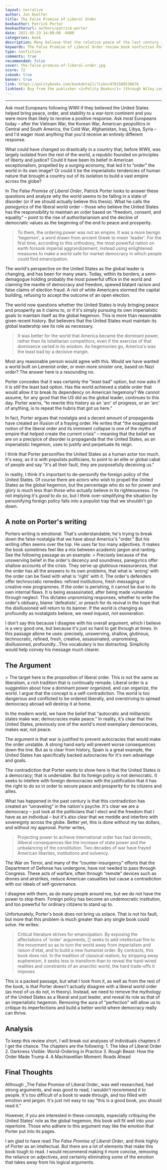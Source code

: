 ```yaml
---
layout: narrative
author: Jon Duelfer
title: The False Promise of Liberal Order
bookauthor: Patrick Porter
bookauthorurl: authors/patrick-porter
date: 2021-05-23 14:00:00 -0400
categories: book
description: Many believe that the relative peace of the last century is coming to an end. The rise of authoritarians across the globe indicates that the a liberal, democratic order may fail. Porter argues that the order was never really liberal; it was based on the imperialistic dominance of the United States and the compliance of its allies. This contradiction between American democratic values at home and its illerbal foreign policy is revleaing cracks in the myth of liberal order and showing the global stage for what it actually is.
keywords: The False Promise of Liberal Order review book nonfiction Patrick Porter
type: nonfiction
comments: true
recommended: false
cover: the-false-promise-of-liberal-order.jpg
score: 72
isbook: true
banner: true
link: https://politybooks.com/bookdetail/?isbn=9781509538676
linktext: Buy from the publisher <i>Polity Books</i> (through Wiley.com)
---
```

<hr/>

Ask most Europeans following WWII if they believed the United States helped bring peace, order, and stability to a war-torn continent and you were more than likely to receive a positive response. Ask most Europeans today – after the Vietnam War, the Korean War, American geopolitics in Central and South America, the Cold War, Afghanistan, Iraq, Libya, Syria – and I'd wager most anything that you'd receive an entirely different response.

What could have changed so drastically in a country that, before WWII, was largely isolated from the rest of the world, a republic founded on principles of liberty and justice? Could it have been its belief in American exceptionalism, propelled by a surging economy, that led it to “order” the world in its own image? Or could it be the imperialistic tendencies of human nature that brought a country out of its isolation to build a vast empire across the globe?

In _The False Promise of Liberal Order_, Patrick Porter looks to answer these questions and analyze why the world seems to be falling in a state of disorder (or if we should actually believe this thesis). What he calls the _panegyrics_ of the liberal world order – those who believe the United States has the responsibility to maintain an order based on “freedom, consent, and equality” – point to the rise of authoritarianism and the decline of democratic values as the beginning of the end to peace and prosperity.
> To them, the ordering power was not an empire. It was a more benign 'hegemon', a word drawn from ancient Greek to mean 'leader'. For the first time, according to this orthodoxy, the most powerful nation on earth forsook imperial aggrandizement, instead using enlightened measures to make a world safe for market democracy in which people could find emancipation.

The world's perspective on the United States as the global leader is changing, and has been for many years. Today, within its borders, a semi-demagogue holding probably the most powerful office in the world and claiming the mantle of democracy and freedom, spewed blatant racism and false claims of election fraud. A riot of white Americans stormed the capital building, refusing to accept the outcome of an open election.

The world now questions whether the United States is truly bringing peace and prosperity as it claims to, or if it's simply pursuing its own imperialistic goals to maintain itself as the global hegemon. This is more than reasonable given recent history. But believers that the United States must maintain its global leadership see its role as necessary.
> It was better for the world that America became the dominant power, rather than its totalitarian competitors, even if the exercise of that dominance varied in its wisdom. As hegemonies go, America's was the least bad by a decisive margin.

Most any reasonable person would agree with this. Would we have wanted a world built on Lenenist order, or even more sinister one, based on Nazi order? The answer here is a resounding no.

Porter concedes that it was certainly the "least bad" option, but now asks if it is _still_ the least bad option. Has the world achieved a stable order that would allow it to break its dependency on American hegemony? We cannot assume, for any good that the US did as the global leader, continues to this day. Porter warns, “to rewrite this history as an 'arc' of progress, or an 'arc' of anything, is to repeat the hubris that got us here.”

In fact, Porter argues that nostalgia and a decent amount of propaganda have created an illusion of a fraying order. He writes that “the exaggerated notion of the liberal order and its imminent collapse is one of the myths of empire that helped create the current crisis” – meaning that the belief we are on a precipice of disorder is propaganda that the United States, as an imperialistic hegemon, uses to justify and perpetuate its reign.

I think that Porter personifies the United States as a human actor too much. It's easy, as it is with populists politicians, to point to an elite or global cabal of people and say "it's all their fault, they are purposefully deceiving us."

In reality, I think it's important to de-personify the foreign policy of the United States. Of course there are actors who wish to propell the United States as the global hegemon, but the percentage who do so for power and glory is much less than those who actually believe in its righteousness. I'm not implying it's _good_ to do so, but I think over-simplifying the situation by personifying foreign policy falls into a populist trap that we shouldn't go down.

<h2><strong>A note on Porter's writing</strong></h2>
Porters writing is emotional. That's understandable; he's trying to break down the false nostalgia that we have about America's "order." But his writing often seems over the top. He uses far too many adjectives. It makes the book sometimes feel like a mix between academic jargon and ranting. See the following passage as an example:
> Precisely because of the unswerving belief in the order's decency and soundness, panegyrics offer shallow accounts of the crisis. They serve up glutinous reassurances, that the order has all the answers to its own problems, that what is 'wrong' with the order can be fixed with what is 'right' with it. The order's defenders offer technocratic remedies: refined institutions, fresh messaging or creative new programmes. If the order is perishing, it cannot be due to its own internal flaws. It is being assassinated, after being made vulnerable through neglect. This dictates unpromising responses, whether to write the order's obituary, blame 'defeatists', or preach for its revival in the hope that the disillusioned will return to its banner. If the world is changing as profoundly as nostalgists believe, we need inquest, not exoneration.

I don't say this because I disagree with his overall argument, which I believe is a very good one, but because it's just so hard to get through at times. In this passage allone he uses: precisely, unswerving, shallow, glutinous, technocratic, refined, fresh, creative, assassinated, unpromising, disillusioned, profoundly...This vocabulary is too distracting. Simplicity would help convey his message much clearer.

<h2><strong>The Argument</strong></h2>
> The target here is the proposition of liberal order. This is not the same as liberalism, a rich tradition that is continually remade. Liberal order is a suggestion about how a dominant power organized, and can organize, the world. I argue that the concept is a self-contradiction. The world is too dangerous and conflicted to be ordered liberally, and overstriving to spread democracy abroad will destroy it at home.

In the modern world, we have the belief that “autocratic and militaristic states make war; democracies make peace.” In reality, it's clear that the United States, previously one of the world's most exemplary democracies, makes war, not peace.

The argument is that war is justified to prevent autocracies that would make the order unstable. A strong hand early will prevent worse consequences down the line. But as is clear from history, Spain is a great example, the United States has specifically backed autocracies for it's own advantage and goals.

The contradiction that Porter wants to show here is that the United States _is_ a democracy; that is undeniable. But its foreign policy is not democratic. It seeks to intefere with foreign democracies with the justification that it has the right to do so in order to secure peace and prosperity for its citizens and allies.

What has happened in the past century is that this contradiction has created an “unraveling” in the nation's psyche. It's clear we are a democracy – just look at the politicians that I elect and the freedom that I have as an individual – but it's also clear that we meddle and interfere with sovereignty across the globe. Better yet, this is done without my tax dollars, and without my approval. Porter writes,
> Projecting power to achieve international order has had domestic, illiberal consequences like the increase of state power and the unbalancing of the constitution. Two decades of war have frayed American liberties, institutions and solvency.

The War on Terror, and many of the “counter-insurgency” efforts that the Department of Defense has undergone, have not needed to pass through Congress. These acts of warfare, often through “remote” devices such as drones and airstrikes, reduce American casualties but cause a contradiction with our ideals of self-governance.

I disagree with them, as do many people around me, but we do not have the power to stop them. Foreign policy has become an undemocratic institution, and too powerful for ordinary citizens to stand up to.

Unfortunately, Porter's book does not bring us solace. That is not his fault, but more that this problem is much greater than any single book could solve. He writes:
> Critical literature strives for emancipation. By exposing the affectations of 'order' arguments, [] seeks to add intellectual fire to the movement so as to turn the world away from imperialism and raison d'etat, and to build a new humanist order. By contracts, this book does not. In the tradition of classical realism, by stripping away euphemism, it seeks less to transform than to reveal the hard-wired realities and constraints of an anarchic world, the hard trade-offs it imposes

This is a packed passage, but what I took from it, as well as from the rest of the book, is that Porter doesn't actually disagree with a liberal world order (as most of us do not, in theory). Instead, we need to remove the mythology of the United States as a liberal and just leader, and reveal its role as that of an imperialistic hegemon. Removing the aura of "perfection" will allow us to critique its imperfections and build a better world where democracy really can thrive.

 <h2><strong>Analysis</strong></h2>
To keep this review short, I will break out analyses of individuals chapters if I get the chance. The chapters are the following:
1. The Idea of Liberal Order
2. Darkness Visible: World-Ordering in Practice
3. Rough Beast: How the Order Made Trump
4. A Machiavellian Moment: Roads Ahead

<h2><strong>Final Thoughts</strong></h2>
Although _The False Promise of Liberal Order_ was well researched, had strong arguments, and was good to read, I wouldn't recommend it to people. It's too difficult of a book to wade through, and too filled with emotion and jargon. It's just not easy to say “this is a good book, you should read it.”

However, if you are interested in these concepts, especially critiquing the United States' role as the global hegemon, this book will fit well into your repertoire. Those who adhere to this argument may like the emotion that Porter put into its pages.

I am glad to have read _The False Promise of Liberal Order_, and think highly of Porter as an intellectual. But there are a lot of elements that make this book tough to read. I would recommend making it more concise, removing the reliance on adjectives, and certainly eliminating some of the emotion that takes away from his logical arguments.